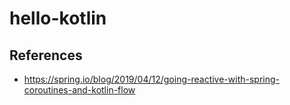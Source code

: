 # hello-kotlin

## References
- https://spring.io/blog/2019/04/12/going-reactive-with-spring-coroutines-and-kotlin-flow
